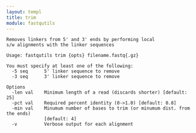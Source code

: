 ```yaml
---
layout: templ
title: trim
module: fastqutils
---
```

    
    Removes linkers from 5' and 3' ends by performing local
    s/w alignments with the linker sequences
    
    Usage: fastqutils trim {opts} filename.fastq{.gz}
    
    You must specify at least one of the following:
      -5 seq      5' linker sequence to remove
      -3 seq      3' linker sequence to remove
    
    Options
      -len val    Minimum length of a read (discards shorter) [default: 25]
      -pct val    Required percent identity (0->1.0) [default: 0.8]
      -min val    Minumum number of bases to trim (or minumum dist. from the ends)
                  [default: 4]
      -v          Verbose output for each alignment
    
    

